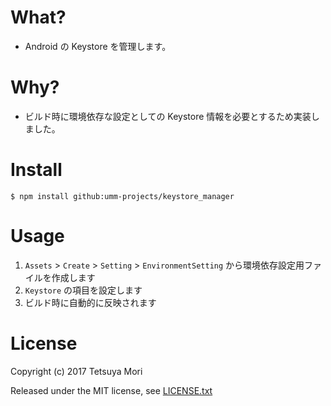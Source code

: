 # What?

* Android の Keystore を管理します。

# Why?

* ビルド時に環境依存な設定としての Keystore 情報を必要とするため実装しました。

# Install

```shell
$ npm install github:umm-projects/keystore_manager
```

# Usage

1. `Assets` &gt; `Create` &gt; `Setting` &gt; `EnvironmentSetting` から環境依存設定用ファイルを作成します
1. `Keystore` の項目を設定します
1. ビルド時に自動的に反映されます

# License

Copyright (c) 2017 Tetsuya Mori

Released under the MIT license, see [LICENSE.txt](LICENSE.txt)

